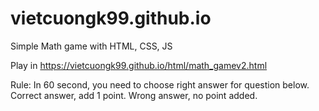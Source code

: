# vietcuongk99.github.io
Simple Math game with HTML, CSS, JS

Play in https://vietcuongk99.github.io/html/math_gamev2.html

Rule: In 60 second, you need to choose right answer for question below. Correct answer, add 1 point. Wrong answer, no point added.
